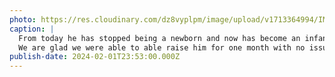 ```yaml
---
photo: https://res.cloudinary.com/dz8vyplpm/image/upload/v1713364994/IMG_8692_gc3jgh.jpg
caption: |
  From today he has stopped being a newborn and now has become an infant!
  We are glad we were able to able raise him for one month with no issues.
publish-date: 2024-02-01T23:53:00.000Z
---
```

